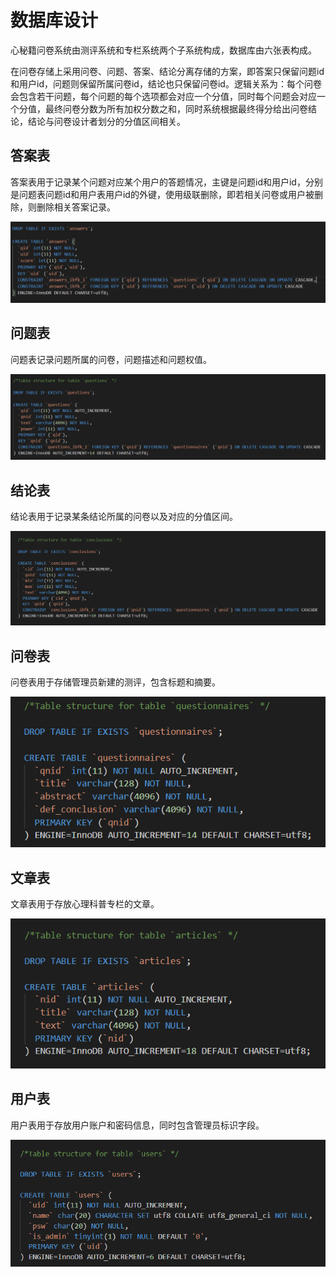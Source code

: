 # 数据库设计

心秘籍问卷系统由测评系统和专栏系统两个子系统构成，数据库由六张表构成。

在问卷存储上采用问卷、问题、答案、结论分离存储的方案，即答案只保留问题id和用户id，问题则保留所属问卷id，结论也只保留问卷id。逻辑关系为：每个问卷会包含若干问题，每个问题的每个选项都会对应一个分值，同时每个问题会对应一个分值，最终问卷分数为所有加权分数之和，同时系统根据最终得分给出问卷结论，结论与问卷设计者划分的分值区间相关。

## 答案表

答案表用于记录某个问题对应某个用户的答题情况，主键是问题id和用户id，分别是问题表问题id和用户表用户id的外键，使用级联删除，即若相关问卷或用户被删除，则删除相关答案记录。

![07](./img/07.png)

## 问题表

问题表记录问题所属的问卷，问题描述和问题权值。

![08](./img/08.png)

## 结论表

结论表用于记录某条结论所属的问卷以及对应的分值区间。

![09](./img/09.png)

## 问卷表

问卷表用于存储管理员新建的测评，包含标题和摘要。

![10](./img/10.png)

## 文章表

文章表用于存放心理科普专栏的文章。

![11](./img/11.png)

## 用户表

用户表用于存放用户账户和密码信息，同时包含管理员标识字段。

![12](./img/12.png)